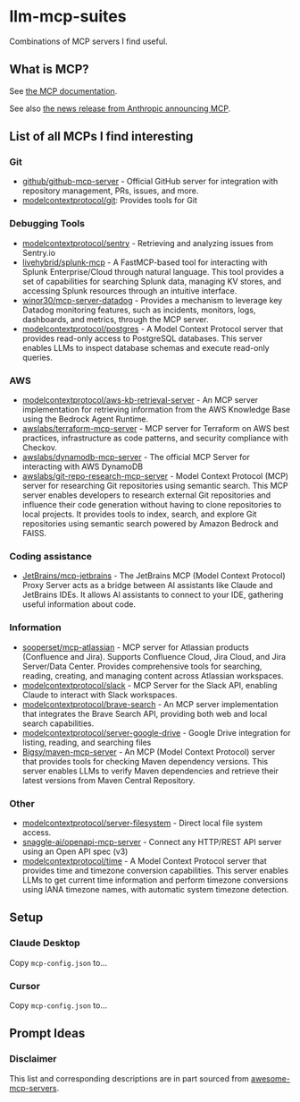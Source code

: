 # llm-mcp-suites
Combinations of MCP servers I find useful.

## What is MCP?
See [the MCP documentation](https://modelcontextprotocol.io/introduction).

See also [the news release from Anthropic announcing MCP](https://www.anthropic.com/news/model-context-protocol).

## List of all MCPs I find interesting

### Git
* [github/github-mcp-server](https://github.com/github/github-mcp-server) - Official GitHub server for integration with repository management, PRs, issues, and more.
* [modelcontextprotocol/git](https://github.com/modelcontextprotocol/servers/tree/main/src/git): Provides tools for Git

### Debugging Tools
* [modelcontextprotocol/sentry](https://github.com/modelcontextprotocol/servers/tree/main/src/sentry) - Retrieving and analyzing issues from Sentry.io
* [livehybrid/splunk-mcp](https://github.com/livehybrid/splunk-mcp) - A FastMCP-based tool for interacting with Splunk Enterprise/Cloud through natural language. This tool provides a set of capabilities for searching Splunk data, managing KV stores, and accessing Splunk resources through an intuitive interface.
* [winor30/mcp-server-datadog](https://github.com/winor30/mcp-server-datadog) - Provides a mechanism to leverage key Datadog monitoring features, such as incidents, monitors, logs, dashboards, and metrics, through the MCP server.
* [modelcontextprotocol/postgres](https://github.com/modelcontextprotocol/servers/tree/main/src/postgres) - A Model Context Protocol server that provides read-only access to PostgreSQL databases. This server enables LLMs to inspect database schemas and execute read-only queries.

### AWS
* [modelcontextprotocol/aws-kb-retrieval-server](https://github.com/modelcontextprotocol/servers/tree/main/src/aws-kb-retrieval-server) - An MCP server implementation for retrieving information from the AWS Knowledge Base using the Bedrock Agent Runtime.
* [awslabs/terraform-mcp-server](https://github.com/awslabs/mcp/tree/main/src/terraform-mcp-server) - MCP server for Terraform on AWS best practices, infrastructure as code patterns, and security compliance with Checkov.
* [awslabs/dynamodb-mcp-server](https://github.com/awslabs/mcp/blob/main/src/dynamodb-mcp-server/README.md) - The official MCP Server for interacting with AWS DynamoDB
* [awslabs/git-repo-research-mcp-server](https://github.com/awslabs/mcp/tree/main/src/git-repo-research-mcp-server) - Model Context Protocol (MCP) server for researching Git repositories using semantic search. This MCP server enables developers to research external Git repositories and influence their code generation without having to clone repositories to local projects. It provides tools to index, search, and explore Git repositories using semantic search powered by Amazon Bedrock and FAISS.

### Coding assistance
* [JetBrains/mcp-jetbrains](https://github.com/JetBrains/mcp-jetbrains) - The JetBrains MCP (Model Context Protocol) Proxy Server acts as a bridge between AI assistants like Claude and JetBrains IDEs. It allows AI assistants to connect to your IDE, gathering useful information about code.

### Information
* [sooperset/mcp-atlassian](https://github.com/sooperset/mcp-atlassian) - MCP server for Atlassian products (Confluence and Jira). Supports Confluence Cloud, Jira Cloud, and Jira Server/Data Center. Provides comprehensive tools for searching, reading, creating, and managing content across Atlassian workspaces.
* [modelcontextprotocol/slack](https://github.com/modelcontextprotocol/servers/tree/main/src/slack) - MCP Server for the Slack API, enabling Claude to interact with Slack workspaces.
* [modelcontextprotocol/brave-search](https://github.com/modelcontextprotocol/servers/tree/main/src/brave-search) - An MCP server implementation that integrates the Brave Search API, providing both web and local search capabilities.
* [modelcontextprotocol/server-google-drive](https://github.com/modelcontextprotocol/servers/tree/main/src/gdrive) - Google Drive integration for listing, reading, and searching files
* [Bigsy/maven-mcp-server](https://github.com/Bigsy/maven-mcp-server) - An MCP (Model Context Protocol) server that provides tools for checking Maven dependency versions. This server enables LLMs to verify Maven dependencies and retrieve their latest versions from Maven Central Repository.

### Other
* [modelcontextprotocol/server-filesystem](https://github.com/modelcontextprotocol/servers/tree/main/src/filesystem) - Direct local file system access.
* [snaggle-ai/openapi-mcp-server](https://github.com/snaggle-ai/openapi-mcp-server) - Connect any HTTP/REST API server using an Open API spec (v3)
* [modelcontextprotocol/time](https://github.com/modelcontextprotocol/servers/tree/main/src/time) - A Model Context Protocol server that provides time and timezone conversion capabilities. This server enables LLMs to get current time information and perform timezone conversions using IANA timezone names, with automatic system timezone detection.

## Setup

### Claude Desktop
Copy `mcp-config.json` to...

### Cursor
Copy `mcp-config.json` to...

## Prompt Ideas

### Disclaimer
This list and corresponding descriptions are in part sourced from 
[awesome-mcp-servers](https://github.com/punkpeye/awesome-mcp-servers).
